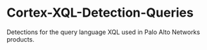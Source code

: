 # Cortex-XQL-Detection-Queries
Detections for the query language XQL used in Palo Alto Networks products.
